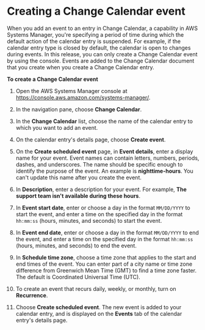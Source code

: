 # Creating a Change Calendar event<a name="change-calendar-create-event"></a>

When you add an event to an entry in Change Calendar, a capability in AWS Systems Manager, you're specifying a period of time during which the default action of the calendar entry is suspended\. For example, if the calendar entry type is closed by default, the calendar is open to changes during events\. In this release, you can only create a Change Calendar event by using the console\. Events are added to the Change Calendar document that you create when you create a Change Calendar entry\.

**To create a Change Calendar event**

1. Open the AWS Systems Manager console at [https://console\.aws\.amazon\.com/systems\-manager/](https://console.aws.amazon.com/systems-manager/)\.

1. In the navigation pane, choose **Change Calendar**\.

1. In the **Change Calendar** list, choose the name of the calendar entry to which you want to add an event\.

1. On the calendar entry's details page, choose **Create event**\.

1. On the **Create scheduled event** page, in **Event details**, enter a display name for your event\. Event names can contain letters, numbers, periods, dashes, and underscores\. The name should be specific enough to identify the purpose of the event\. An example is **nighttime\-hours**\. You can't update this name after you create the event\.

1. In **Description**, enter a description for your event\. For example, **The support team isn't available during these hours**\.

1. In **Event start date**, enter or choose a day in the format `MM/DD/YYYY` to start the event, and enter a time on the specified day in the format `hh:mm:ss` \(hours, minutes, and seconds\) to start the event\.

1. In **Event end date**, enter or choose a day in the format `MM/DD/YYYY` to end the event, and enter a time on the specified day in the format `hh:mm:ss` \(hours, minutes, and seconds\) to end the event\.

1. In **Schedule time zone**, choose a time zone that applies to the start and end times of the event\. You can enter part of a city name or time zone difference from Greenwich Mean Time \(GMT\) to find a time zone faster\. The default is Coordinated Universal Time \(UTC\)\.

1. To create an event that recurs daily, weekly, or monthly, turn on **Recurrence**\.

1. Choose **Create scheduled event**\. The new event is added to your calendar entry, and is displayed on the **Events** tab of the calendar entry's details page\.